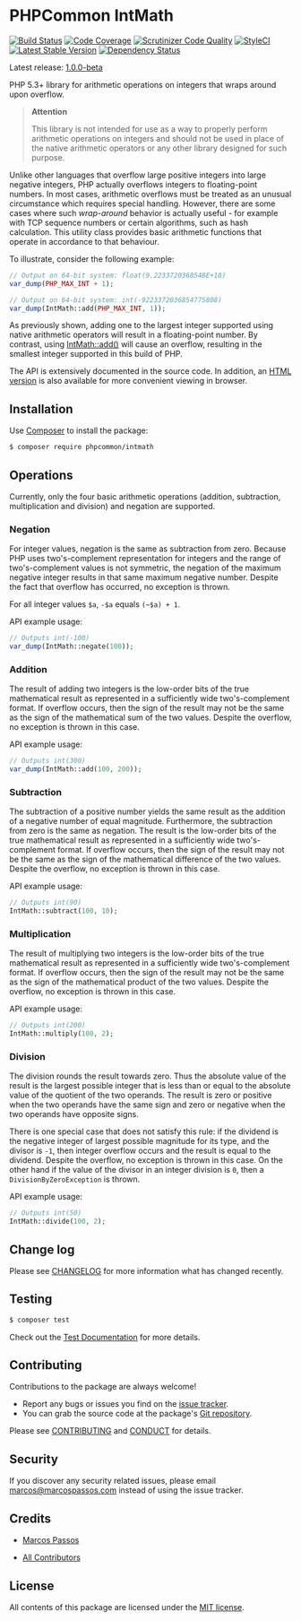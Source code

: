 # PHPCommon IntMath

[![Build Status](https://travis-ci.org/marcospassos/phpcommon-intmath.svg?branch=master)](https://travis-ci.org/marcospassos/phpcommon-intmath)
[![Code Coverage](https://scrutinizer-ci.com/g/marcospassos/phpcommon-intmath/badges/coverage.png?b=master)](https://scrutinizer-ci.com/g/marcospassos/phpcommon-intmath/?branch=master)
[![Scrutinizer Code Quality](https://scrutinizer-ci.com/g/marcospassos/phpcommon-intmath/badges/quality-score.png?b=master)](https://scrutinizer-ci.com/g/marcospassos/phpcommon-intmath/?branch=master)
[![StyleCI](https://styleci.io/repos/60445417/shield)](https://styleci.io/repos/60445417)
[![Latest Stable Version](https://poser.pugx.org/phpcommon/intmath/v/stable)](https://packagist.org/packages/phpcommon/intmath)
[![Dependency Status](https://www.versioneye.com/user/projects/5753c83a7757a0003bd4af4a/badge.svg?style=flat)](https://www.versioneye.com/user/projects/5753c83a7757a0003bd4af4a)

Latest release: [1.0.0-beta](https://packagist.org/packages/phpcommon/intmath#1.0.0)

PHP 5.3+ library for arithmetic operations on integers that wraps around upon
overflow.

> **Attention**
> 
> This library is not intended for use as a way to properly perform arithmetic
> operations on integers and should not be used in place of the native
> arithmetic operators or any other library designed for such purpose.

Unlike other languages that overflow large positive integers into large
negative integers, PHP actually overflows integers to floating-point
numbers. In most cases, arithmetic overflows must be treated as an unusual
circumstance which requires special handling. However, there are some cases
where such _wrap-around_ behavior is actually useful - for example with TCP
sequence numbers or certain algorithms, such as hash calculation. This
utility class provides basic arithmetic functions that operate in accordance
to that behaviour. 

To illustrate, consider the following example:

```php
// Output on 64-bit system: float(9.2233720368548E+18)
var_dump(PHP_MAX_INT + 1);

// Output on 64-bit system: int(-9223372036854775808)
var_dump(IntMath::add(PHP_MAX_INT, 1));
```
As previously shown, adding one to the largest integer supported using
native arithmetic operators will result in a floating-point number. By
contrast, using [IntMath::add()](#addition) will cause an overflow, resulting
in the smallest integer supported in this build of PHP.

The API is extensively documented in the source code. In addition, an
[HTML version][link-api-doc] is also available for more convenient viewing in
browser.

## Installation

Use [Composer][link-composer] to install the package:

```sh
$ composer require phpcommon/intmath
```

## Operations

Currently, only the four basic arithmetic operations (addition, subtraction,
multiplication and division) and negation are supported.

### Negation

For integer values, negation is the same as subtraction from zero. Because PHP
uses two's-complement representation for integers and the range of
two's-complement values is not symmetric, the negation of the maximum negative
integer results in that same maximum negative number. Despite the fact that
overflow has occurred, no exception is thrown.
    
For all integer values `$a`, `-$a` equals `(~$a) + 1`.

API example usage:
 ```php
 // Outputs int(-100)
 var_dump(IntMath::negate(100));
 ```

### Addition

The result of adding two integers is the low-order bits of the true
mathematical result as represented in a sufficiently wide two's-complement
format. If overflow occurs, then the sign of the result may not be the same as
the sign of the mathematical sum of the two values. Despite the overflow, no
exception is thrown in this case.

API example usage:
 ```php
 // Outputs int(300)
 var_dump(IntMath::add(100, 200));
 ```

### Subtraction

The subtraction of a positive number yields the same result as the addition of
a negative number of equal magnitude. Furthermore, the subtraction from zero is
the same as negation. The result is the low-order bits of the true mathematical
result as represented in a sufficiently wide two's-complement format. If
overflow occurs, then the sign of the result may not be the same as the sign of
the mathematical difference of the two values. Despite the overflow, no
exception is thrown in this case.

API example usage:
 ```php
 // Outputs int(90)
 IntMath::subtract(100, 10);
 ```

### Multiplication

The result of multiplying two integers is the low-order bits of the true
mathematical result as represented in a sufficiently wide two's-complement
format. If overflow occurs, then the sign of the result may not be the same as
the sign of the mathematical product of the two values. Despite the overflow,
no exception is thrown in this case.

API example usage:
 ```php
 // Outputs int(200)
 IntMath::multiply(100, 2);
 ```

### Division

The division rounds the result towards zero. Thus the absolute value of the 
result is the largest possible integer that is less than or equal to the
absolute value of the quotient of the two operands. The result is zero or
positive when the two operands have the same sign and zero or negative when the
two operands have opposite signs.

There is one special case that does not satisfy this rule: if the dividend is
the negative integer of largest possible magnitude for its type, and the
divisor is `-1`, then integer overflow occurs and the result is equal to the
dividend. Despite the overflow, no exception is thrown in this case. On the
other hand if the value of the divisor in an integer division is `0`, then a
`DivisionByZeroException` is thrown.

API example usage:
 ```php
 // Outputs int(50)
 IntMath::divide(100, 2);
 ```
 
## Change log

Please see [CHANGELOG](CHANGELOG.md) for more information what has changed recently.


## Testing

```sh
$ composer test
```

Check out the [Test Documentation][link-testsdoc] for more details.

## Contributing

Contributions to the package are always welcome!

* Report any bugs or issues you find on the [issue tracker][link-issue-tracker].
* You can grab the source code at the package's
[Git repository][link-repository].

Please see [CONTRIBUTING](CONTRIBUTING.md) and [CONDUCT](CONDUCT.md) for
details.

## Security

If you discover any security related issues, please email
marcos@marcospassos.com instead of using the issue tracker.

## Credits

* [Marcos Passos][link-author]
- [All Contributors][link-contributors]

## License

All contents of this package are licensed under the [MIT license](LICENSE).

[link-api-doc]: http://marcospassos.github.io/phpcommon-intmath/docs/api
[link-testsdoc]: http://marcospassos.github.io/phpcommon-intmath/docs/test
[link-composer]: https://getcomposer.org
[link-author]: http://github.com/marcospassos
[link-contributors]: https://github.com/marcospassos/phpcommon-intmath/graphs/contributors
[link-issue-tracker]: https://github.com/marcospassos/phpcommon-intmath/issues
[link-repository]: https://github.com/marcospassos/phpcommon-intmath
